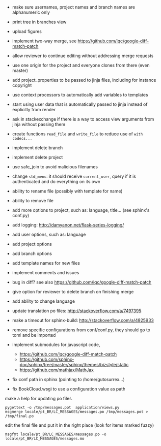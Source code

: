   - make sure usernames, project names and branch names are alphanumeric only
  - print tree in branches view

  - upload figures
  - implement two-way merge, see https://github.com/lqc/google-diff-match-patch
  - allow reviewer to continue editing without addressing merge requests
  - use one origin for the project and everyone clones from there (even master)
  - add project_properties to be passed to jinja files, including for instance copyright
  - use context processors to automatically add variables to templates
  - start using user data that is automatically passed to jinja instead of explicitly from render
  - ask in stackexchange if there is a way to access view arguments from jinja without passing them
  - create functions `read_file` and `write_file` to reduce use of `with codecs...`
  - implement delete branch
  - implement delete project

  - use safe_join to avoid malicious filenames
  - change `std_menu`: it should receive `current_user`, query if it is authenticated and do everything on its own
  - ability to rename file (possibly with template for name)
  - ability to remove file
  - add more options to project, such as: language, title... (see sphinx's conf.py)
  - add logging: http://damyanon.net/flask-series-logging/
  - add user options, such as: language
  - add project options
  - add branch options

  - add template names for new files
  - implement comments and issues
  - bug in diff? see also https://github.com/lqc/google-diff-match-patch
  - give option for reviewer to delete branch on finishing merge

  - add ability to change language
  - update translation po files: http://stackoverflow.com/a/7497395
  - make a timeout for sphinx-build: http://stackoverflow.com/a/4825933
  - remove specific configurations from conf/conf.py, they should go to toml and be imported
  - implement submodules for javascript code,
    - https://github.com/lqc/google-diff-match-patch
    - https://github.com/sphinx-doc/sphinx/tree/master/sphinx/themes/bizstyle/static
    - https://github.com/mathjax/MathJax
  - fix conf path in sphinx (pointing to /home/gutosurrex...)
  - fix BookCloud.wsgi to use a configuration value as path



make a help for updating po files

    pygettext -o /tmp/messages.pot  application/views.py
    msgmerge locale/pt_BR/LC_MESSAGES/messages.po /tmp/messages.pot > /tmp/final.po

edit the final file and put it in the right place (look for items marked fuzzy)

    msgfmt locale/pt_BR/LC_MESSAGES/messages.po -o locale/pt_BR/LC_MESSAGES/messages.mo
